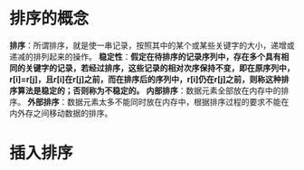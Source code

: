 # 排序的概念

**排序**：所谓排序，就是使一串记录，按照其中的某个或某些关键字的大小，递增或递减的排列起来的操作。
**稳定性**：**假定在待排序的记录序列中，存在多个具有相同的关键字的记录，若经过排序，这些记录的相对次序保持不变，即在原序列中，r[i]=r[j]，且r[i]在r[j]之前，而在排序后的序列中，r[i]仍在r[j]之前，则称这种排序算法是稳定的；否则称为不稳定的。**
**内部排序**：数据元素全部放在内存中的排序。
**外部排序**：数据元素太多不能同时放在内存中，根据排序过程的要求不能在内外存之间移动数据的排序。

# 插入排序